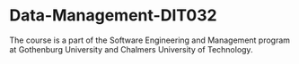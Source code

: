 # Data-Management-DIT032
The course is a part of the Software Engineering and Management program at Gothenburg University and Chalmers University of Technology.
